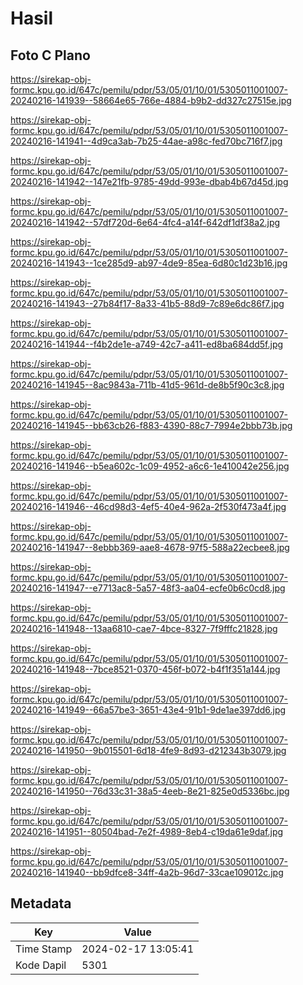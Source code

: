 # Hasil

## Foto C Plano

https://sirekap-obj-formc.kpu.go.id/647c/pemilu/pdpr/53/05/01/10/01/5305011001007-20240216-141939--58664e65-766e-4884-b9b2-dd327c27515e.jpg

https://sirekap-obj-formc.kpu.go.id/647c/pemilu/pdpr/53/05/01/10/01/5305011001007-20240216-141941--4d9ca3ab-7b25-44ae-a98c-fed70bc716f7.jpg

https://sirekap-obj-formc.kpu.go.id/647c/pemilu/pdpr/53/05/01/10/01/5305011001007-20240216-141942--147e21fb-9785-49dd-993e-dbab4b67d45d.jpg

https://sirekap-obj-formc.kpu.go.id/647c/pemilu/pdpr/53/05/01/10/01/5305011001007-20240216-141942--57df720d-6e64-4fc4-a14f-642df1df38a2.jpg

https://sirekap-obj-formc.kpu.go.id/647c/pemilu/pdpr/53/05/01/10/01/5305011001007-20240216-141943--1ce285d9-ab97-4de9-85ea-6d80c1d23b16.jpg

https://sirekap-obj-formc.kpu.go.id/647c/pemilu/pdpr/53/05/01/10/01/5305011001007-20240216-141943--27b84f17-8a33-41b5-88d9-7c89e6dc86f7.jpg

https://sirekap-obj-formc.kpu.go.id/647c/pemilu/pdpr/53/05/01/10/01/5305011001007-20240216-141944--f4b2de1e-a749-42c7-a411-ed8ba684dd5f.jpg

https://sirekap-obj-formc.kpu.go.id/647c/pemilu/pdpr/53/05/01/10/01/5305011001007-20240216-141945--8ac9843a-711b-41d5-961d-de8b5f90c3c8.jpg

https://sirekap-obj-formc.kpu.go.id/647c/pemilu/pdpr/53/05/01/10/01/5305011001007-20240216-141945--bb63cb26-f883-4390-88c7-7994e2bbb73b.jpg

https://sirekap-obj-formc.kpu.go.id/647c/pemilu/pdpr/53/05/01/10/01/5305011001007-20240216-141946--b5ea602c-1c09-4952-a6c6-1e410042e256.jpg

https://sirekap-obj-formc.kpu.go.id/647c/pemilu/pdpr/53/05/01/10/01/5305011001007-20240216-141946--46cd98d3-4ef5-40e4-962a-2f530f473a4f.jpg

https://sirekap-obj-formc.kpu.go.id/647c/pemilu/pdpr/53/05/01/10/01/5305011001007-20240216-141947--8ebbb369-aae8-4678-97f5-588a22ecbee8.jpg

https://sirekap-obj-formc.kpu.go.id/647c/pemilu/pdpr/53/05/01/10/01/5305011001007-20240216-141947--e7713ac8-5a57-48f3-aa04-ecfe0b6c0cd8.jpg

https://sirekap-obj-formc.kpu.go.id/647c/pemilu/pdpr/53/05/01/10/01/5305011001007-20240216-141948--13aa6810-cae7-4bce-8327-7f9fffc21828.jpg

https://sirekap-obj-formc.kpu.go.id/647c/pemilu/pdpr/53/05/01/10/01/5305011001007-20240216-141948--7bce8521-0370-456f-b072-b4f1f351a144.jpg

https://sirekap-obj-formc.kpu.go.id/647c/pemilu/pdpr/53/05/01/10/01/5305011001007-20240216-141949--66a57be3-3651-43e4-91b1-9de1ae397dd6.jpg

https://sirekap-obj-formc.kpu.go.id/647c/pemilu/pdpr/53/05/01/10/01/5305011001007-20240216-141950--9b015501-6d18-4fe9-8d93-d212343b3079.jpg

https://sirekap-obj-formc.kpu.go.id/647c/pemilu/pdpr/53/05/01/10/01/5305011001007-20240216-141950--76d33c31-38a5-4eeb-8e21-825e0d5336bc.jpg

https://sirekap-obj-formc.kpu.go.id/647c/pemilu/pdpr/53/05/01/10/01/5305011001007-20240216-141951--80504bad-7e2f-4989-8eb4-c19da61e9daf.jpg

https://sirekap-obj-formc.kpu.go.id/647c/pemilu/pdpr/53/05/01/10/01/5305011001007-20240216-141940--bb9dfce8-34ff-4a2b-96d7-33cae109012c.jpg


## Metadata

| Key        | Value               |
| ---------- | ------------------- |
| Time Stamp | 2024-02-17 13:05:41 |
| Kode Dapil | 5301                |



